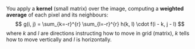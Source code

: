 You apply a **kernel** (small matrix) over the image, computing a **weighted average** of each pixel and its neighbours:
$$
g(i, j) = \sum_{k=-r}^{r} \sum_{l=-r}^{r} h(k, l) \cdot f(i - k, j - l)
$$
where $k$ and $l$ are directions instructing how to move in grid (matrix), $k$ tells how to move vertically and $l$ is horizontally.

